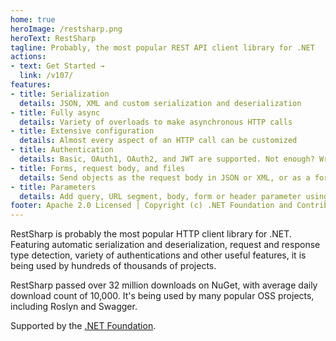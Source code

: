 ```yaml
---
home: true
heroImage: /restsharp.png
heroText: RestSharp
tagline: Probably, the most popular REST API client library for .NET
actions:
- text: Get Started →
  link: /v107/
features:
- title: Serialization
  details: JSON, XML and custom serialization and deserialization
- title: Fully async
  details: Variety of overloads to make asynchronous HTTP calls
- title: Extensive configuration
  details: Almost every aspect of an HTTP call can be customized
- title: Authentication
  details: Basic, OAuth1, OAuth2, and JWT are supported. Not enough? Write your own!
- title: Forms, request body, and files
  details: Send objects as the request body in JSON or XML, or as a form. Upload and download files as bytes or as streams.
- title: Parameters
  details: Add query, URL segment, body, form or header parameter using an easy and fluent API
footer: Apache 2.0 Licensed | Copyright (c) .NET Foundation and Contributors
---
```


RestSharp is probably the most popular HTTP client library for .NET. Featuring automatic serialization and deserialization, request and response type detection, variety of authentications and other useful features, it is being used by hundreds of thousands of projects.

RestSharp passed over 32 million downloads on NuGet, with average daily download count of 10,000. It's being used by many popular OSS projects, including Roslyn and Swagger.

Supported by the [.NET Foundation](https://dotnetfoundation.org).
